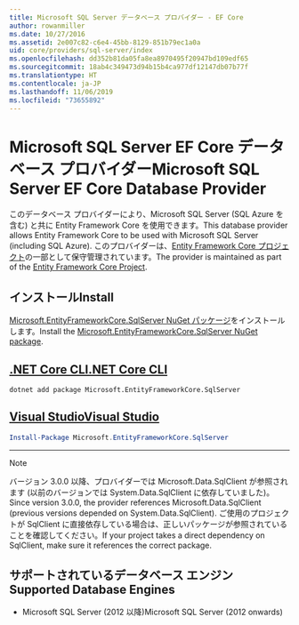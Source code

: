 ```yaml
---
title: Microsoft SQL Server データベース プロバイダー - EF Core
author: rowanmiller
ms.date: 10/27/2016
ms.assetid: 2e007c82-c6e4-45bb-8129-851b79ec1a0a
uid: core/providers/sql-server/index
ms.openlocfilehash: dd352b81da05fa8ea8970495f20947bd109edf65
ms.sourcegitcommit: 18ab4c349473d94b15b4ca977df12147db07b77f
ms.translationtype: HT
ms.contentlocale: ja-JP
ms.lasthandoff: 11/06/2019
ms.locfileid: "73655892"
---
```

# <a name="microsoft-sql-server-ef-core-database-provider"></a><span data-ttu-id="09acd-102">Microsoft SQL Server EF Core データベース プロバイダー</span><span class="sxs-lookup"><span data-stu-id="09acd-102">Microsoft SQL Server EF Core Database Provider</span></span>

<span data-ttu-id="09acd-103">このデータベース プロバイダーにより、Microsoft SQL Server (SQL Azure を含む) と共に Entity Framework Core を使用できます。</span><span class="sxs-lookup"><span data-stu-id="09acd-103">This database provider allows Entity Framework Core to be used with Microsoft SQL Server (including SQL Azure).</span></span> <span data-ttu-id="09acd-104">このプロバイダーは、[Entity Framework Core プロジェクト](https://github.com/aspnet/EntityFrameworkCore)の一部として保守管理されています。</span><span class="sxs-lookup"><span data-stu-id="09acd-104">The provider is maintained as part of the [Entity Framework Core Project](https://github.com/aspnet/EntityFrameworkCore).</span></span>

## <a name="install"></a><span data-ttu-id="09acd-105">インストール</span><span class="sxs-lookup"><span data-stu-id="09acd-105">Install</span></span>

<span data-ttu-id="09acd-106">[Microsoft.EntityFrameworkCore.SqlServer NuGet パッケージ](https://www.nuget.org/packages/Microsoft.EntityFrameworkCore.SqlServer/)をインストールします。</span><span class="sxs-lookup"><span data-stu-id="09acd-106">Install the [Microsoft.EntityFrameworkCore.SqlServer NuGet package](https://www.nuget.org/packages/Microsoft.EntityFrameworkCore.SqlServer/).</span></span>

## <a name="net-core-clitabdotnet-core-cli"></a>[<span data-ttu-id="09acd-107">.NET Core CLI</span><span class="sxs-lookup"><span data-stu-id="09acd-107">.NET Core CLI</span></span>](#tab/dotnet-core-cli)

``` console
dotnet add package Microsoft.EntityFrameworkCore.SqlServer
```

## <a name="visual-studiotabvs"></a>[<span data-ttu-id="09acd-108">Visual Studio</span><span class="sxs-lookup"><span data-stu-id="09acd-108">Visual Studio</span></span>](#tab/vs)

``` powershell
Install-Package Microsoft.EntityFrameworkCore.SqlServer
```

***

> [!NOTE]
> <span data-ttu-id="09acd-109">バージョン 3.0.0 以降、プロバイダーでは Microsoft.Data.SqlClient が参照されます (以前のバージョンでは System.Data.SqlClient に依存していました)。</span><span class="sxs-lookup"><span data-stu-id="09acd-109">Since version 3.0.0, the provider references Microsoft.Data.SqlClient (previous versions depended on System.Data.SqlClient).</span></span> <span data-ttu-id="09acd-110">ご使用のプロジェクトが SqlClient に直接依存している場合は、正しいパッケージが参照されていることを確認してください。</span><span class="sxs-lookup"><span data-stu-id="09acd-110">If your project takes a direct dependency on SqlClient, make sure it references the correct package.</span></span>

## <a name="supported-database-engines"></a><span data-ttu-id="09acd-111">サポートされているデータベース エンジン</span><span class="sxs-lookup"><span data-stu-id="09acd-111">Supported Database Engines</span></span>

* <span data-ttu-id="09acd-112">Microsoft SQL Server (2012 以降)</span><span class="sxs-lookup"><span data-stu-id="09acd-112">Microsoft SQL Server (2012 onwards)</span></span>
